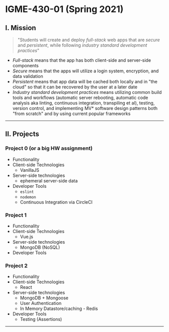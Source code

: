 # IGME-430-01 (Spring 2021)

## I. Mission

<blockquote>
"Students will create and deploy <i>full-stack</i> web apps that are <i>secure</i> and <i>persistent</i>, while following <i>industry standard development practices</i>"
</blockquote>
  
- *Full-stack* means that the app has both client-side and server-side components
- *Secure* means that the apps will utilize a login system, encryption, and data validation
- *Persistent* means that app data will be cached both locally and in "the cloud" so that it can be recovered by the user at a later date
- *Industry standard development practices* means utilizing common build tools and workflows (automatic server rebooting, automatic code analysis aka linting, continuous integration, transpiling et al), testing, version control, and implementing MV* software design patterns both "from scratch" and by using current popular frameworks

<hr>

## II. Projects

### Project 0 (or a big HW assignment)

- Functionality
- Client-side Technologies
  - VanillaJS
- Server-side technologies
  - ephemeral server-side data
- Developer Tools
  - `eslint`
  - `nodemon`
  - Continuous Integration via CircleCI

### Project 1

- Functionality
- Client-side Technologies
  - Vue.js
- Server-side technologies
  - MongoDB (NoSQL)
- Developer Tools

### Project 2

- Functionality
- Client-side Technologies
  - React
- Server-side technologies
  - MongoDB + Mongoose
  - User Authentication
  - In Memory Datastore/caching - Redis
- Developer Tools
  - Testing (Assertions)

<hr>
